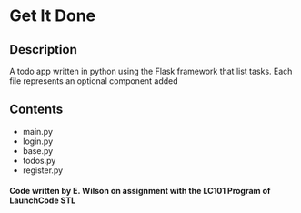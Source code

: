 # Get It Done

## Description
A todo app written in python using the Flask framework that list tasks. Each file represents an optional component added

## Contents
* main.py
* login.py
* base.py
* todos.py
* register.py

#### Code written by E. Wilson on assignment with the LC101 Program of LaunchCode STL
